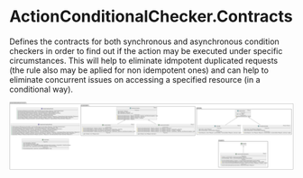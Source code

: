 # ActionConditionalChecker.Contracts

Defines the contracts for both synchronous and asynchronous condition checkers in order to find out if the action may be executed under specific circumstances. This will help to eliminate idmpotent duplicated requests (the rule also may be aplied for non idempotent ones) and can help to eliminate concurrent issues on accessing a specified resource (in a conditional way).

![General picture](https://raw.githubusercontent.com/VladGanuscheak/ActionConditionalChecker.Contracts/documentation/ActionConditionalCheckerContracts.svg)
